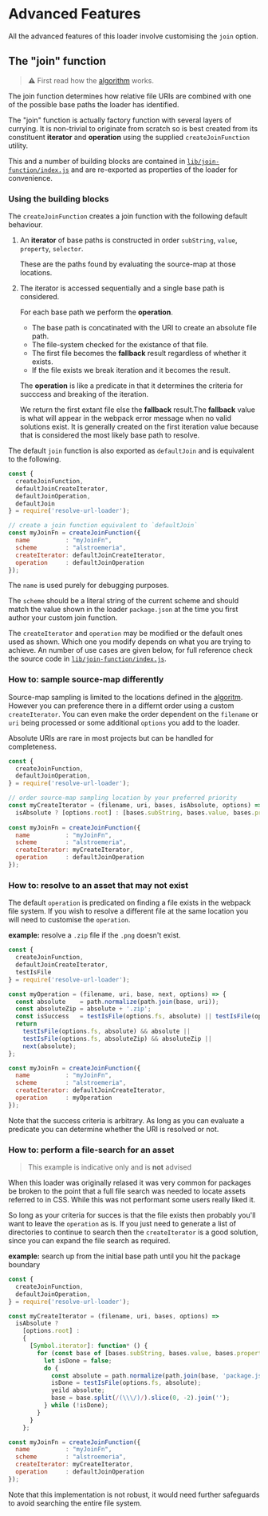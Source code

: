 # Advanced Features

All the advanced features of this loader involve customising the `join` option.

## The "join" function

>⚠️ First read how the [algorithm](./how-it-works.md#algorithm) works.

The join function determines how relative file URIs are combined with one of the possible base paths the loader has identified.

The "join" function is actually factory function with several layers of currying. It is non-trivial to originate from scratch so is best created from its constituent **iterator** and **operation** using the supplied `createJoinFunction` utility.

This and a number of building blocks are contained in [`lib/join-function/index.js`](../lib/join-function/index.js) and are re-exported as properties of the loader for convenience.

### Using the building blocks

The `createJoinFunction` creates a join function with the following default behaviour.

1. An **iterator** of base paths is constructed in order `subString`, `value`, `property`, `selector`.

   These are the paths found by evaluating the source-map at those locations.
   
2. The iterator is accessed sequentially and a single base path is considered.

   For each base path we perform the  **operation**.
    * The base path is concatinated with the URI to create an absolute file path.
    * The file-system checked for the existance of that file.
    * The first file becomes the **fallback** result regardless of whether it exists.
    * If the file exists we break iteration and it becomes the result.

   The **operation** is like a predicate in that it determines the criteria for succcess and breaking of the iteration.
   
   We return the first extant file else the **fallback** result.The **fallback** value is what will appear in the webpack error message when no valid solutions exist. It is generally created on the first iteration value because that is considered the most likely base path to resolve.

The default `join` function is also exported as `defaultJoin` and is equivalent to the following.

```javascript
const {
  createJoinFunction,
  defaultJoinCreateIterator,
  defaultJoinOperation,
  defaultJoin
} = require('resolve-url-loader');

// create a join function equivalent to `defaultJoin`
const myJoinFn = createJoinFunction({
  name          : "myJoinFn",
  scheme        : "alstroemeria",
  createIterator: defaultJoinCreateIterator,
  operation     : defaultJoinOperation
});
```

The `name` is used purely for debugging purposes.

The `scheme` should be a literal string of the current scheme and should match the value shown in the loader `package.json` at the time you first author your custom join function.

The `createIterator` and `operation` may be modified or the default ones used as shown. Which one you modify depends on what you are trying to achieve. An number of use cases are given below, for full reference check the source code in [`lib/join-function/index.js`](../lib/join-function/index.js).

### How to: sample source-map differently

Source-map sampling is limited to the locations defined in the [algoritm](./how-it-works.md#algorithm). However you can preference there in a differnt order using a custom `createIterator`. You can even make the order dependent on the `filename` or `uri` being processed or some additional `options` you add to the loader.

Absolute URIs are rare in most projects but can be handled for completeness.

```javascript
const {
  createJoinFunction,
  defaultJoinOperation,
} = require('resolve-url-loader');

// order source-map sampling location by your preferred priority
const myCreateIterator = (filename, uri, bases, isAbsolute, options) =>
  isAbsolute ? [options.root] : [bases.subString, bases.value, bases.property, bases.selector];
  
const myJoinFn = createJoinFunction({
  name          : "myJoinFn",
  scheme        : "alstroemeria",
  createIterator: myCreateIterator,
  operation     : defaultJoinOperation
});
```

### How to: resolve to an asset that may not exist

The default `operation` is predicated on finding a file exists in the webpack file system. If you wish to resolve a different file at the same location you will need to customise the `operation`.

**example:** resolve a `.zip` file if the `.png` doesn't exist.

```javascript
const {
  createJoinFunction,
  defaultJoinCreateIterator,
  testIsFile
} = require('resolve-url-loader');

const myOperation = (filename, uri, base, next, options) => {
  const absolute    = path.normalize(path.join(base, uri));
  const absoluteZip = absolute + '.zip';
  const isSuccess   = testIsFile(options.fs, absolute) || testIsFile(options.fs, absoluteZip);
  return
    testIsFile(options.fs, absolute) && absolute ||
    testIsFile(options.fs, absoluteZip) && absoluteZip ||
    next(absolute);
};

const myJoinFn = createJoinFunction({
  name          : "myJoinFn",
  scheme        : "alstroemeria",
  createIterator: defaultJoinCreateIterator,
  operation     : myOperation
});
```

Note that the success criteria is arbitrary. As long as you can evaluate a predicate you can determine whether the URI is resolved or not.

### How to: perform a file-search for an asset

> This example is indicative only and is **not** advised

When this loader was originally relased it was very common for packages be broken to the point that a full file search was needed to locate assets referred to in CSS. While this was not performant some users really liked it.

So long as your criteria for succes is that the file exists then probably you'll want to leave the `operation` as is. If you just need to generate a list of directories to continue to search then the `createIterator` is a good solution, since you can expand the file search as required.

**example:** search up from the initial base path until you hit the package boundary

```javascript
const {
  createJoinFunction,
  defaultJoinOperation,
} = require('resolve-url-loader');

const myCreateIterator = (filename, uri, bases, options) =>
  isAbsolute ?
    [options.root] :
    {
      [Symbol.iterator]: function* () {
        for (const base of [bases.subString, bases.value, bases.property, bases.selector]) {
          let isDone = false;
          do {
            const absolute = path.normalize(path.join(base, 'package.json'));
            isDone = testIsFile(options.fs, absolute);
            yeild absolute;
            base = base.split(/(\\\/)/).slice(0, -2).join('');
          } while (!isDone);
        }
      }
    };

const myJoinFn = createJoinFunction({
  name          : "myJoinFn",
  scheme        : "alstroemeria",
  createIterator: myCreateIterator,
  operation     : defaultJoinOperation
});
```

Note that this implementation is not robust, it would need further safeguards to avoid searching the entire file system.